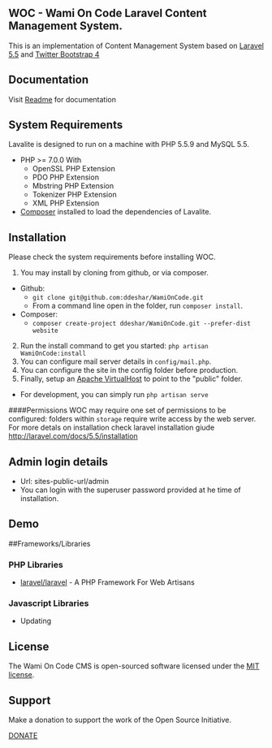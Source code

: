 ## WOC - Wami On Code Laravel Content Management System.

This is an implementation of Content Management System based on [Laravel 5.5](http://laravel.com/) and [Twitter Bootstrap 4](http://getbootstrap.com/)

## Documentation
Visit [Readme](https://lavalite.readme.io) for documentation

## System Requirements

Lavalite is designed to run on a  machine with PHP 5.5.9 and MySQL 5.5.

* PHP >= 7.0.0 With
    * OpenSSL PHP Extension
    * PDO PHP Extension
    * Mbstring PHP Extension
    * Tokenizer PHP Extension
    * XML PHP Extension
* [Composer](https://getcomposer.org) installed to load the dependencies of Lavalite.

## Installation

Please check the system requirements before installing WOC.

1. You may install by cloning from github, or via composer.
  * Github:
    * `git clone git@github.com:ddeshar/WamiOnCode.git`
    * From a command line open in the folder, run `composer install`.
  * Composer:
    * `composer create-project ddeshar/WamiOnCode.git --prefer-dist website`
2. Run the install command to get you started:
   `php artisan WamiOnCode:install`
4. You can configure mail server details in `config/mail.php`.
5. You can configure the site in the config folder before production.
6. Finally, setup an [Apache VirtualHost](http://httpd.apache.org/docs/current/vhosts/examples.html) to point to the "public" folder.
  * For development, you can simply run `php artisan serve`

####Permissions
WOC may require one set of permissions to be configured: folders within `storage` require write access by the web server.
For more detals on installation check laravel installation giude
http://laravel.com/docs/5.5/installation

## Admin login details
- Url: sites-public-url/admin
- You can login with the superuser password provided at he time of installation.

## Demo


##Frameworks/Libraries

### PHP Libraries
* [laravel/laravel](https://github.com/laravel/laravel) - A PHP Framework For Web Artisans

### Javascript Libraries
* Updating

## License

The Wami On Code CMS is open-sourced software licensed under the [MIT license](http://opensource.org/licenses/MIT).

## Support 

Make a donation to support the work of the Open Source Initiative.

[DONATE](https://www.paypal.me)
